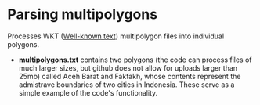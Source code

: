 # Parsing multipolygons

Processes WKT ([Well-known text](http://themes.3rdwavemedia.com/)) multipolygon files into individual polygons.

* **multipolygons.txt** contains two polygons (the code can process files of much larger sizes, but github does not allow for uploads larger than 25mb) called Aceh Barat and Fakfakh, whose contents represent the admistrave boundaries of two cities in Indonesia. These serve as a simple example of the code's functionality.
